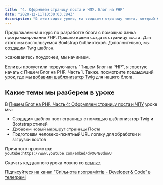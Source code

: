 ```yaml
---
title: "4. Оформляем страницу поста и ЧПУ. Блог на PHP"
date: "2020-12-11T10:30:03.284Z"
description: "В этом видео-уроке, мы создадим страницу поста, который будем использовать для отрисовки постов. Также, мы подготовим маршрут для постов."
---
```


Продолжаем наш курс по разработке блога с помощью языка программирования PHP. 
Пришло время создать страницу поста. 
Для этого мы воспользуемся Bootstrap библиотекой. Дополнительно, мы создадим Twig шаблон.

Усаживайтесь поудобней, мы начинаем. 

Если вы пропустили первую часть "Пишем Блог на PHP", я советую начать с [Пишем Блог на PHP. Часть 1](/blog-using-php-part-1). 
Также, посмотрите предыдущий урок, где мы [добавили шаблонизатор Twig](/blog-using-php-part-3) для нашего блога.

## Какие темы мы разберем в уроке
В [Пишем Блог на PHP. Часть 4: Оформляем страницу поста и ЧПУ](https://www.youtube.com/watch?v=dvXG4B0dowU) уроке мы:
* Создадим шаблон пост страницы с помощью шаблонизатор Twig и Bootstrap стилей
* Добавим новый маршрут страницы Поста
* Подготовим человеко-понятный URL логику для обработки и загрузки постов

Приятного просмотра:
`youtube:https://www.youtube.com/embed/dvXG4B0dowU`

Скачать код данного урока можно по [ссылке](https://github.com/mcspronko/php-blog-lessons/tree/master/lesson-4).

[Підписуйтеся на канал "Спільнота програмістів - Developer & Code" в телеграмі](https://t.me/developerandcode)
